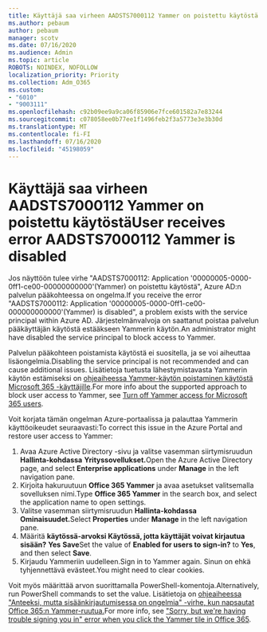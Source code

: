 ```yaml
---
title: Käyttäjä saa virheen AADSTS7000112 Yammer on poistettu käytöstä
ms.author: pebaum
author: pebaum
manager: scotv
ms.date: 07/16/2020
ms.audience: Admin
ms.topic: article
ROBOTS: NOINDEX, NOFOLLOW
localization_priority: Priority
ms.collection: Adm_O365
ms.custom:
- "6010"
- "9003111"
ms.openlocfilehash: c92b09ee9a9ca06f85906e7fce601582a7e83244
ms.sourcegitcommit: c078058ee0b77ee1f1496feb2f3a5773e3e3b30d
ms.translationtype: MT
ms.contentlocale: fi-FI
ms.lasthandoff: 07/16/2020
ms.locfileid: "45198059"
---
```

# <a name="user-receives-error-aadsts7000112-yammer-is-disabled"></a><span data-ttu-id="05c40-102">Käyttäjä saa virheen AADSTS7000112 Yammer on poistettu käytöstä</span><span class="sxs-lookup"><span data-stu-id="05c40-102">User receives error AADSTS7000112 Yammer is disabled</span></span>

<span data-ttu-id="05c40-103">Jos näyttöön tulee virhe "AADSTS7000112: Application '00000005-0000-0ff1-ce00-00000000000'(Yammer) on poistettu käytöstä", Azure AD:n palvelun pääkohteessa on ongelma.</span><span class="sxs-lookup"><span data-stu-id="05c40-103">If you receive the error "AADSTS7000112: Application '00000005-0000-0ff1-ce00-000000000000'(Yammer) is disabled", a problem exists with the service principal within Azure AD.</span></span> <span data-ttu-id="05c40-104">Järjestelmänvalvoja on saattanut poistaa palvelun pääkäyttäjän käytöstä estääkseen Yammerin käytön.</span><span class="sxs-lookup"><span data-stu-id="05c40-104">An administrator might have disabled the service principal to block access to Yammer.</span></span>

<span data-ttu-id="05c40-105">Palvelun pääkohteen poistamista käytöstä ei suositella, ja se voi aiheuttaa lisäongelmia.</span><span class="sxs-lookup"><span data-stu-id="05c40-105">Disabling the service principal is not recommended and can cause additional issues.</span></span> <span data-ttu-id="05c40-106">Lisätietoja tuetusta lähestymistavasta Yammerin käytön estämiseksi on [ohjeaiheessa Yammer-käytön poistaminen käytöstä Microsoft 365 -käyttäjille](https://docs.microsoft.com/yammer/manage-yammer-users/turn-off-user-access).</span><span class="sxs-lookup"><span data-stu-id="05c40-106">For more info about the supported approach to block user access to Yammer, see [Turn off Yammer access for Microsoft 365 users](https://docs.microsoft.com/yammer/manage-yammer-users/turn-off-user-access).</span></span>  

<span data-ttu-id="05c40-107">Voit korjata tämän ongelman Azure-portaalissa ja palauttaa Yammerin käyttöoikeudet seuraavasti:</span><span class="sxs-lookup"><span data-stu-id="05c40-107">To correct this issue in the Azure Portal and restore user access to Yammer:</span></span>

1.  <span data-ttu-id="05c40-108">Avaa Azure Active Directory -sivu ja valitse vasemman siirtymisruudun **Hallinta-kohdassa** **Yrityssovellukset.**</span><span class="sxs-lookup"><span data-stu-id="05c40-108">Open the Azure Active Directory page, and select **Enterprise applications** under **Manage** in the left navigation pane.</span></span>
3.  <span data-ttu-id="05c40-109">Kirjoita hakuruutuun **Office 365 Yammer** ja avaa asetukset valitsemalla sovelluksen nimi.</span><span class="sxs-lookup"><span data-stu-id="05c40-109">Type **Office 365 Yammer** in the search box, and select the application name to open settings.</span></span>
4.  <span data-ttu-id="05c40-110">Valitse vasemman siirtymisruudun **Hallinta-kohdassa** **Ominaisuudet.**</span><span class="sxs-lookup"><span data-stu-id="05c40-110">Select **Properties** under **Manage** in the left navigation pane.</span></span>
5.  <span data-ttu-id="05c40-111">Määritä **käytössä-arvoksi Käytössä, jotta käyttäjät voivat kirjautua sisään?** **Yes** **Save**</span><span class="sxs-lookup"><span data-stu-id="05c40-111">Set the value of **Enabled for users to sign-in?** to **Yes**, and then select **Save**.</span></span>
6.  <span data-ttu-id="05c40-112">Kirjaudu Yammeriin uudelleen.</span><span class="sxs-lookup"><span data-stu-id="05c40-112">Sign in to Yammer again.</span></span> <span data-ttu-id="05c40-113">Sinun on ehkä tyhjennettävä evästeet.</span><span class="sxs-lookup"><span data-stu-id="05c40-113">You might need to clear cookies.</span></span>

<span data-ttu-id="05c40-114">Voit myös määrittää arvon suorittamalla PowerShell-komentoja.</span><span class="sxs-lookup"><span data-stu-id="05c40-114">Alternatively, run PowerShell commands to set the value.</span></span> <span data-ttu-id="05c40-115">Lisätietoja on [ohjeaiheessa "Anteeksi, mutta sisäänkirjautumisessa on ongelmia" -virhe, kun napsautat Office 365:n Yammer-ruutua.](https://docs.microsoft.com/yammer/troubleshoot-problems/error-when-click-the-yammer-tile-in-office-365)</span><span class="sxs-lookup"><span data-stu-id="05c40-115">For more info, see ["Sorry, but we're having trouble signing you in" error when you click the Yammer tile in Office 365](https://docs.microsoft.com/yammer/troubleshoot-problems/error-when-click-the-yammer-tile-in-office-365).</span></span> 